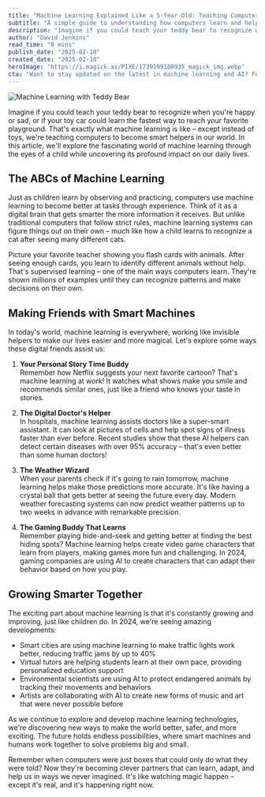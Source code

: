 ```yaml
---
title: "Machine Learning Explained Like a 5-Year-Old: Teaching Computers to Be Smart!"
subtitle: "A simple guide to understanding how computers learn and help us"
description: "Imagine if you could teach your teddy bear to recognize when you're happy or sad, or if your toy car could learn the fastest way to reach your favorite playground. That's exactly what machine learning is like – except instead of toys, we're teaching computers to become smart helpers in our world. In this article, we'll explore the fascinating world of machine learning through the eyes of a child while uncovering its profound impact on our daily lives."
author: "David Jenkins"
read_time: "8 mins"
publish_date: "2025-02-10"
created_date: "2025-02-10"
heroImage: "https://i.magick.ai/PIXE/1739199100935_magick_img.webp"
cta: "Want to stay updated on the latest in machine learning and AI? Follow us on LinkedIn for more insightful articles and join a community of tech enthusiasts shaping the future!"
---
```


![Machine Learning with Teddy Bear](https://i.magick.ai/PIXE/1739199100938_magick_img.webp)

Imagine if you could teach your teddy bear to recognize when you're happy or sad, or if your toy car could learn the fastest way to reach your favorite playground. That's exactly what machine learning is like – except instead of toys, we're teaching computers to become smart helpers in our world. In this article, we'll explore the fascinating world of machine learning through the eyes of a child while uncovering its profound impact on our daily lives.

## The ABCs of Machine Learning

Just as children learn by observing and practicing, computers use machine learning to become better at tasks through experience. Think of it as a digital brain that gets smarter the more information it receives. But unlike traditional computers that follow strict rules, machine learning systems can figure things out on their own – much like how a child learns to recognize a cat after seeing many different cats.

Picture your favorite teacher showing you flash cards with animals. After seeing enough cards, you learn to identify different animals without help. That's supervised learning – one of the main ways computers learn. They're shown millions of examples until they can recognize patterns and make decisions on their own.

## Making Friends with Smart Machines

In today's world, machine learning is everywhere, working like invisible helpers to make our lives easier and more magical. Let's explore some ways these digital friends assist us:

1. **Your Personal Story Time Buddy**  
   Remember how Netflix suggests your next favorite cartoon? That's machine learning at work! It watches what shows make you smile and recommends similar ones, just like a friend who knows your taste in stories.

2. **The Digital Doctor's Helper**  
   In hospitals, machine learning assists doctors like a super-smart assistant. It can look at pictures of cells and help spot signs of illness faster than ever before. Recent studies show that these AI helpers can detect certain diseases with over 95% accuracy – that's even better than some human doctors!

3. **The Weather Wizard**  
   When your parents check if it's going to rain tomorrow, machine learning helps make those predictions more accurate. It's like having a crystal ball that gets better at seeing the future every day. Modern weather forecasting systems can now predict weather patterns up to two weeks in advance with remarkable precision.

4. **The Gaming Buddy That Learns**  
   Remember playing hide-and-seek and getting better at finding the best hiding spots? Machine learning helps create video game characters that learn from players, making games more fun and challenging. In 2024, gaming companies are using AI to create characters that can adapt their behavior based on how you play.

## Growing Smarter Together

The exciting part about machine learning is that it's constantly growing and improving, just like children do. In 2024, we're seeing amazing developments:

- Smart cities are using machine learning to make traffic lights work better, reducing traffic jams by up to 40%
- Virtual tutors are helping students learn at their own pace, providing personalized education support
- Environmental scientists are using AI to protect endangered animals by tracking their movements and behaviors
- Artists are collaborating with AI to create new forms of music and art that were never possible before

As we continue to explore and develop machine learning technologies, we're discovering new ways to make the world better, safer, and more exciting. The future holds endless possibilities, where smart machines and humans work together to solve problems big and small.

Remember when computers were just boxes that could only do what they were told? Now they're becoming clever partners that can learn, adapt, and help us in ways we never imagined. It's like watching magic happen – except it's real, and it's happening right now.